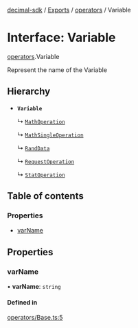 [decimal-sdk](../README.md) / [Exports](../modules.md) / [operators](../modules/operators.md) / Variable

# Interface: Variable

[operators](../modules/operators.md).Variable

Represent the name of the Variable

## Hierarchy

- **`Variable`**

  ↳ [`MathOperation`](operators.MathOperation.md)

  ↳ [`MathSingleOperation`](operators.MathSingleOperation.md)

  ↳ [`RandData`](operators.RandData.md)

  ↳ [`RequestOperation`](operators.RequestOperation.md)

  ↳ [`StatOperation`](operators.StatOperation.md)

## Table of contents

### Properties

- [varName](operators.Variable.md#varname)

## Properties

### varName

• **varName**: `string`

#### Defined in

[operators/Base.ts:5](https://github.com/DecimalAt/decimal_sdk/blob/6ba5e75/src/operators/Base.ts#L5)
